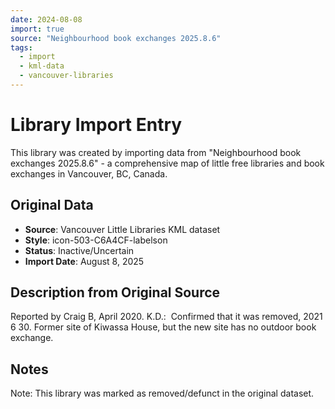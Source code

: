 ```yaml
---
date: 2024-08-08
import: true
source: "Neighbourhood book exchanges 2025.8.6"
tags:
  - import
  - kml-data
  - vancouver-libraries
---
```


# Library Import Entry

This library was created by importing data from "Neighbourhood book exchanges 2025.8.6" - a comprehensive map of little free libraries and book exchanges in Vancouver, BC, Canada.

## Original Data

- **Source**: Vancouver Little Libraries KML dataset
- **Style**: icon-503-C6A4CF-labelson
- **Status**: Inactive/Uncertain
- **Import Date**: August 8, 2025

## Description from Original Source

Reported by Craig B, April 2020.
K.D.:  Confirmed that it was removed, 2021 6 30.
Former site of Kiwassa House, but the new site has no outdoor book exchange.



## Notes

Note: This library was marked as removed/defunct in the original dataset.
